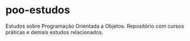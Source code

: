 # poo-estudos
Estudos sobre Programação Orientada a Objetos. Repositório com cursos práticas e demais estudos relacionados.
